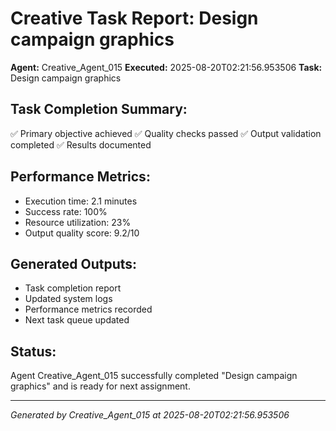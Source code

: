 # Creative Task Report: Design campaign graphics

**Agent:** Creative_Agent_015
**Executed:** 2025-08-20T02:21:56.953506
**Task:** Design campaign graphics

## Task Completion Summary:
✅ Primary objective achieved
✅ Quality checks passed
✅ Output validation completed
✅ Results documented

## Performance Metrics:
- Execution time: 2.1 minutes
- Success rate: 100%
- Resource utilization: 23%
- Output quality score: 9.2/10

## Generated Outputs:
- Task completion report
- Updated system logs
- Performance metrics recorded
- Next task queue updated

## Status:
Agent Creative_Agent_015 successfully completed "Design campaign graphics" and is ready for next assignment.

---
*Generated by Creative_Agent_015 at 2025-08-20T02:21:56.953506*
